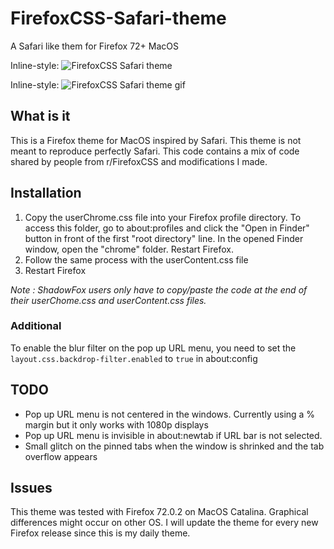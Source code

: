 # FirefoxCSS-Safari-theme
A Safari like them for Firefox 72+ MacOS

Inline-style: 
![FirefoxCSS Safari theme](https://github.com/Pepitortue/FirefoxCSS-Safari-theme/blob/master/Showcase.png "FirefoxCSS Safari theme")

Inline-style: 
![FirefoxCSS Safari theme gif](https://github.com/Pepitortue/FirefoxCSS-Safari-theme/blob/master/Showcase.gif "FirefoxCSS Safari theme gif")

## What is it
This is a Firefox theme for MacOS inspired by Safari. This theme is not meant to reproduce perfectly Safari.
This code contains a mix of code shared by people from r/FirefoxCSS and modifications I made.

## Installation
1. Copy the userChrome.css file into your Firefox profile directory.
To access this folder, go to about:profiles and click the "Open in Finder" button in front of the first "root directory" line. In the opened Finder window, open the "chrome" folder.
Restart Firefox.
2. Follow the same process with the userContent.css file
3. Restart Firefox

*Note : ShadowFox users only have to copy/paste the code at the end of their userChome.css and userContent.css files.*

### Additional
To enable the blur filter on the pop up URL menu, you need to set the `layout.css.backdrop-filter.enabled` to `true` in about:config

## TODO
* Pop up URL menu is not centered in the windows. Currently using a % margin but it only works with 1080p displays
* Pop up URL menu is invisible in about:newtab if URL bar is not selected.
* Small glitch on the pinned tabs when the window is shrinked and the tab overflow appears

## Issues
This theme was tested with Firefox 72.0.2 on MacOS Catalina. Graphical differences might occur on other OS.
I will update the theme for every new Firefox release since this is my daily theme.
